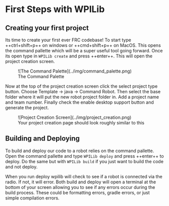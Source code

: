 # First Steps with WPILib

## **Creating your first project**
Its time to create your first ever FRC codebase! To start type ++ctrl+shift+p++ on windows or ++cmd+shift+p++ on MacOS. This opens the command pallette which will be a super useful tool going forward. Once its open type in ```WPILib create``` and press ++enter++. This will open the project creation screen.

<figure markdown="span">
    ![The Command Palette](../img/command_palette.png)
  <figcaption>The Command Palette</figcaption>
</figure>

Now at the top of the project creation screen click the select project type button. Choose Template -> java -> Command Robot. Then select the base folder where it will put the new robot project folder in. Add a project name and team number. Finally check the enable desktop support button and generate the project.

<figure markdown="span">
    ![Project Creation Screen](../img/project_creation.png)
  <figcaption>Your project creation page should look roughly similar to this</figcaption>
</figure>

## **Building and Deploying**
To build and deploy our code to a robot relies on the command pallette. Open the command pallette and type ```WPILib deploy``` and press ++enter++ to deploy. Do the same but with ```WPILib build``` if you just want to build the code and not deploy.

When you run deploy wpilib will check to see if a robot is connected via the radio. If not, it will error.
Both build and deploy will open a terminal at the bottom of your screen allowing you to see if any errors occur during the build process. These could be formatting errors, gradle errors, or just simple compilation errors.